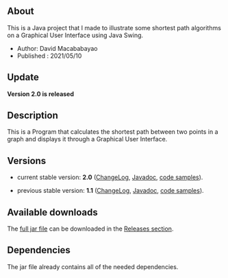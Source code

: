 ## About
This is a Java project that I made to illustrate some shortest path algorithms on a Graphical User Interface using Java Swing.
 * Author: David Macababayao
 * Published : 2021/05/10

## Update

**Version 2.0 is released**

## Description

This is a Program that calculates the shortest path between two points in a graph and displays it through a Graphical User Interface.

## Versions

* current stable version: **2.0**
  ([ChangeLog](https://github.com/),
  [Javadoc](http:///index.html), [code
  samples](http://.html)).

* previous stable version: **1.1**
  ([ChangeLog](https://github.com/),
  [Javadoc](http:///index.html), [code
  samples](http://.html)).

## Available downloads
The [full jar file](https://github.com/davidmaca248/ShortestPath/releases/download/1.0/ShortestPath.jar) can be downloaded in the [Releases section](https://github.com/davidmaca248/ShortestPath/releases).

## Dependencies
The jar file already contains all of the needed dependencies.
